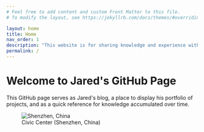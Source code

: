 ```yaml
---
# Feel free to add content and custom Front Matter to this file.
# To modify the layout, see https://jekyllrb.com/docs/themes/#overriding-theme-defaults

layout: home
title: Home
nav_order: 1
description: "This website is for sharing knowledge and experience with others."
permalink: /
---
```


# Welcome to Jared's GitHub Page

This GitHub page serves as Jared's blog, a place to display his portfolio of projects, and as a quick reference for knowledge accumulated over time.

<figure>
  <img src="{{site.url}}/assets/img/shenzhen.jpg" alt="Shenzhen, China"/>
  <figcaption>Civic Center (Shenzhen, China)</figcaption>
</figure>
